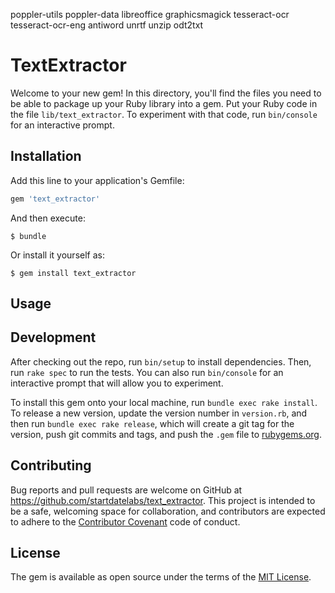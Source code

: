 poppler-utils
poppler-data
libreoffice
graphicsmagick
tesseract-ocr
tesseract-ocr-eng
antiword
unrtf
unzip
odt2txt

# TextExtractor

Welcome to your new gem! In this directory, you'll find the files you need to be able to package up your Ruby library into a gem. Put your Ruby code in the file `lib/text_extractor`. To experiment with that code, run `bin/console` for an interactive prompt.

## Installation

Add this line to your application's Gemfile:

```ruby
gem 'text_extractor'
```

And then execute:

    $ bundle

Or install it yourself as:

    $ gem install text_extractor

## Usage

## Development

After checking out the repo, run `bin/setup` to install dependencies. Then, run `rake spec` to run the tests. You can also run `bin/console` for an interactive prompt that will allow you to experiment.

To install this gem onto your local machine, run `bundle exec rake install`. To release a new version, update the version number in `version.rb`, and then run `bundle exec rake release`, which will create a git tag for the version, push git commits and tags, and push the `.gem` file to [rubygems.org](https://rubygems.org).

## Contributing

Bug reports and pull requests are welcome on GitHub at https://github.com/startdatelabs/text_extractor. This project is intended to be a safe, welcoming space for collaboration, and contributors are expected to adhere to the [Contributor Covenant](http://contributor-covenant.org) code of conduct.


## License

The gem is available as open source under the terms of the [MIT License](http://opensource.org/licenses/MIT).

